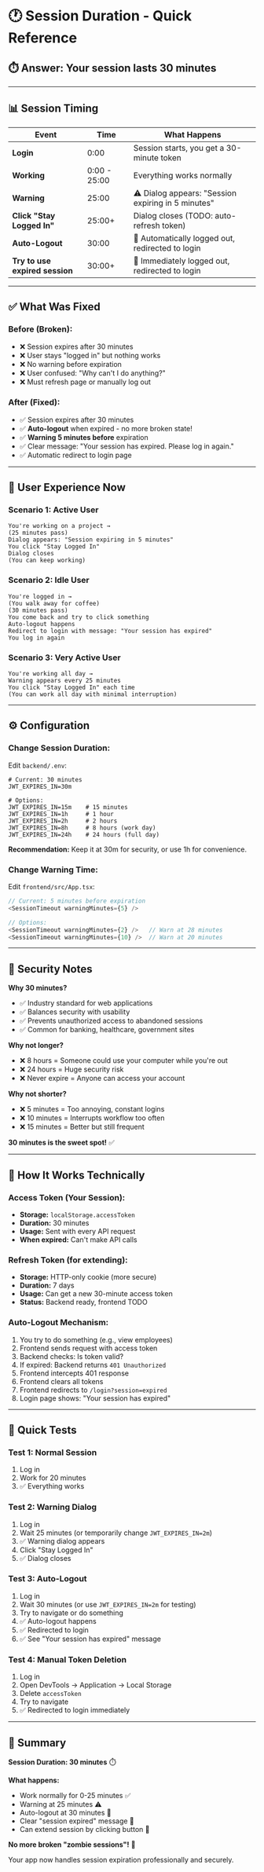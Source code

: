 # 🕐 Session Duration - Quick Reference

## ⏱️ **Answer: Your session lasts 30 minutes**

---

## 📊 Session Timing

| Event | Time | What Happens |
|-------|------|--------------|
| **Login** | 0:00 | Session starts, you get a 30-minute token |
| **Working** | 0:00 - 25:00 | Everything works normally |
| **Warning** | 25:00 | ⚠️ Dialog appears: "Session expiring in 5 minutes" |
| **Click "Stay Logged In"** | 25:00+ | Dialog closes (TODO: auto-refresh token) |
| **Auto-Logout** | 30:00 | 🚪 Automatically logged out, redirected to login |
| **Try to use expired session** | 30:00+ | 🚪 Immediately logged out, redirected to login |

---

## ✅ What Was Fixed

### **Before (Broken):**
- ❌ Session expires after 30 minutes
- ❌ User stays "logged in" but nothing works
- ❌ No warning before expiration
- ❌ User confused: "Why can't I do anything?"
- ❌ Must refresh page or manually log out

### **After (Fixed):**
- ✅ Session expires after 30 minutes
- ✅ **Auto-logout** when expired - no more broken state!
- ✅ **Warning 5 minutes before** expiration
- ✅ Clear message: "Your session has expired. Please log in again."
- ✅ Automatic redirect to login page

---

## 🎯 User Experience Now

### Scenario 1: Active User
```
You're working on a project →
(25 minutes pass)
Dialog appears: "Session expiring in 5 minutes"
You click "Stay Logged In"
Dialog closes
(You can keep working)
```

### Scenario 2: Idle User
```
You're logged in →
(You walk away for coffee)
(30 minutes pass)
You come back and try to click something
Auto-logout happens
Redirect to login with message: "Your session has expired"
You log in again
```

### Scenario 3: Very Active User
```
You're working all day →
Warning appears every 25 minutes
You click "Stay Logged In" each time
(You can work all day with minimal interruption)
```

---

## ⚙️ Configuration

### Change Session Duration:
Edit `backend/.env`:
```env
# Current: 30 minutes
JWT_EXPIRES_IN=30m

# Options:
JWT_EXPIRES_IN=15m    # 15 minutes
JWT_EXPIRES_IN=1h     # 1 hour
JWT_EXPIRES_IN=2h     # 2 hours
JWT_EXPIRES_IN=8h     # 8 hours (work day)
JWT_EXPIRES_IN=24h    # 24 hours (full day)
```

**Recommendation:** Keep it at 30m for security, or use 1h for convenience.

### Change Warning Time:
Edit `frontend/src/App.tsx`:
```typescript
// Current: 5 minutes before expiration
<SessionTimeout warningMinutes={5} />

// Options:
<SessionTimeout warningMinutes={2} />   // Warn at 28 minutes
<SessionTimeout warningMinutes={10} />  // Warn at 20 minutes
```

---

## 🔐 Security Notes

**Why 30 minutes?**
- ✅ Industry standard for web applications
- ✅ Balances security with usability
- ✅ Prevents unauthorized access to abandoned sessions
- ✅ Common for banking, healthcare, government sites

**Why not longer?**
- ❌ 8 hours = Someone could use your computer while you're out
- ❌ 24 hours = Huge security risk
- ❌ Never expire = Anyone can access your account

**Why not shorter?**
- ❌ 5 minutes = Too annoying, constant logins
- ❌ 10 minutes = Interrupts workflow too often
- ❌ 15 minutes = Better but still frequent

**30 minutes is the sweet spot!** ✅

---

## 📱 How It Works Technically

### Access Token (Your Session):
- **Storage:** `localStorage.accessToken`
- **Duration:** 30 minutes
- **Usage:** Sent with every API request
- **When expired:** Can't make API calls

### Refresh Token (for extending):
- **Storage:** HTTP-only cookie (more secure)
- **Duration:** 7 days
- **Usage:** Can get a new 30-minute access token
- **Status:** Backend ready, frontend TODO

### Auto-Logout Mechanism:
1. You try to do something (e.g., view employees)
2. Frontend sends request with access token
3. Backend checks: Is token valid?
4. If expired: Backend returns `401 Unauthorized`
5. Frontend intercepts 401 response
6. Frontend clears all tokens
7. Frontend redirects to `/login?session=expired`
8. Login page shows: "Your session has expired"

---

## 🎯 Quick Tests

### Test 1: Normal Session
1. Log in
2. Work for 20 minutes
3. ✅ Everything works

### Test 2: Warning Dialog
1. Log in
2. Wait 25 minutes (or temporarily change `JWT_EXPIRES_IN=2m`)
3. ✅ Warning dialog appears
4. Click "Stay Logged In"
5. ✅ Dialog closes

### Test 3: Auto-Logout
1. Log in
2. Wait 30 minutes (or use `JWT_EXPIRES_IN=2m` for testing)
3. Try to navigate or do something
4. ✅ Auto-logout happens
5. ✅ Redirected to login
6. ✅ See "Your session has expired" message

### Test 4: Manual Token Deletion
1. Log in
2. Open DevTools → Application → Local Storage
3. Delete `accessToken`
4. Try to navigate
5. ✅ Redirected to login immediately

---

## 📝 Summary

**Session Duration: 30 minutes** ⏱️

**What happens:**
- Work normally for 0-25 minutes ✅
- Warning at 25 minutes ⚠️
- Auto-logout at 30 minutes 🚪
- Clear "session expired" message 💬
- Can extend session by clicking button 🔄

**No more broken "zombie sessions"!** 🎉

Your app now handles session expiration professionally and securely.

